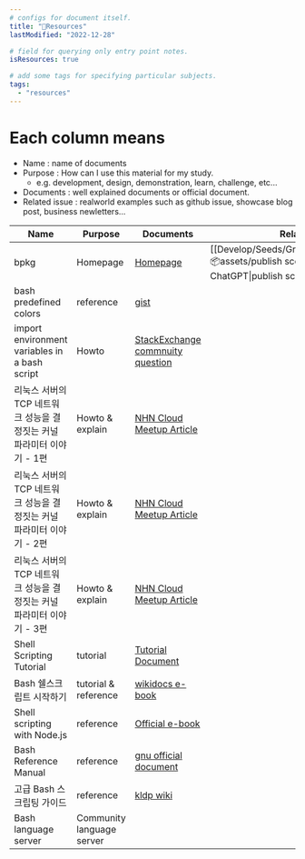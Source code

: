```yaml
---
# configs for document itself.
title: "🚚Resources"
lastModified: "2022-12-28"

# field for querying only entry point notes.
isResources: true

# add some tags for specifying particular subjects.
tags:
  - "resources"
---
```

# Each column means
- Name : name of documents
- Purpose : How can I use this material for my study.
	- e.g. development, design, demonstration, learn, challenge, etc...
- Documents : well explained documents or official document.
- Related issue : realworld examples such as github issue, showcase blog post, business newletters...

| Name                                                                  | Purpose                   | Documents                                                                                                                         | Related issues                                                                                                                              |
| --------------------------------------------------------------------- | ------------------------- | --------------------------------------------------------------------------------------------------------------------------------- | ------------------------------------------------------------------------------------------------------------------------------------------- |
| bpkg                                                                  | Homepage                  | [Homepage](https://bpkg.sh/)                                                                                                      | [[Develop/Seeds/Grocery/Scripting/ShellScript/📦assets/publish scoped bash scripts to bpkg - ChatGPT\|publish scoped bash scripts to bpkg]] |
| bash predefined colors                                                | reference                 | [gist](https://gist.github.com/vratiu/9780109)                                                                                    |                                                                                                                                             |
| import environment variables in a bash script                         | Howto                     | [StackExchange commnuity question](https://unix.stackexchange.com/questions/495161/import-environment-variables-in-a-bash-script) |                                                                                                                                             |
| 리눅스 서버의 TCP 네트워크 성능을 결정짓는 커널 파라미터 이야기 - 1편 | Howto & explain           | [NHN Cloud Meetup Article](https://meetup.nhncloud.com/posts/53)                                                                  |                                                                                                                                             |
| 리눅스 서버의 TCP 네트워크 성능을 결정짓는 커널 파라미터 이야기 - 2편 | Howto & explain           | [NHN Cloud Meetup Article](https://meetup.nhncloud.com/posts/54)                                                                  |                                                                                                                                             |
| 리눅스 서버의 TCP 네트워크 성능을 결정짓는 커널 파라미터 이야기 - 3편 | Howto & explain           | [NHN Cloud Meetup Article](https://meetup.nhncloud.com/posts/55)                                                                  |                                                                                                                                             |
| Shell Scripting Tutorial                                              | tutorial                  | [Tutorial Document](https://www.shellscript.sh/)                                                                                  |                                                                                                                                             |
| Bash 쉘스크립트 시작하기                                              | tutorial & reference      | [wikidocs e-book](https://wikidocs.net/book/2370)                                                                                 |                                                                                                                                             |
| Shell scripting with Node.js                                          | reference                 | [Official e-book](https://exploringjs.com/nodejs-shell-scripting/toc.html)                                                        |                                                                                                                                             |
| Bash Reference Manual                                                 | reference                 | [gnu official document](https://www.gnu.org/savannah-checkouts/gnu/bash/manual/bash.html)                                         |                                                                                                                                             |
| 고급 Bash 스크립팅 가이드                                             | reference                 | [kldp wiki](https://wiki.kldp.org/HOWTO/html/Adv-Bash-Scr-HOWTO/index.html)                                                       |                                                                                                                                             |
| Bash language server                                                  | Community language server |                                                                                                                                   |                                                                                                                                             |
